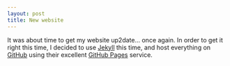 ```yaml
--- 
layout: post
title: New website
---
```


It was about time to get my website up2date... once again. In order to get it right this
time, I decided to use [Jekyll](http://github.com/mojombo/jekyll) this time, and host
everything on [GitHub](http://github.com) using their excellent
[GitHub Pages](http://pages.github.com) service.

